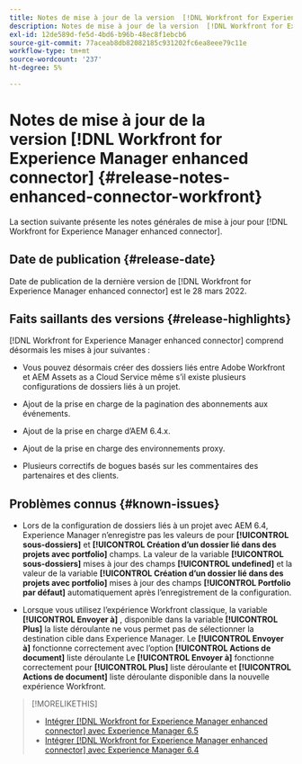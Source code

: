 ```yaml
---
title: Notes de mise à jour de la version  [!DNL Workfront for Experience Manager enhanced connector]
description: Notes de mise à jour de la version  [!DNL Workfront for Experience Manager enhanced connector]
exl-id: 12de589d-fe5d-4bd6-b96b-48ec8f1ebcb6
source-git-commit: 77aceab8db82082185c931202fc6ea8eee79c11e
workflow-type: tm+mt
source-wordcount: '237'
ht-degree: 5%

---
```


# Notes de mise à jour de la version [!DNL Workfront for Experience Manager enhanced connector] {#release-notes-enhanced-connector-workfront}

La section suivante présente les notes générales de mise à jour pour [!DNL Workfront for Experience Manager enhanced connector].

## Date de publication {#release-date}

Date de publication de la dernière version de [!DNL Workfront for Experience Manager enhanced connector] est le 28 mars 2022.

## Faits saillants des versions {#release-highlights}

[!DNL Workfront for Experience Manager enhanced connector] comprend désormais les mises à jour suivantes :

* Vous pouvez désormais créer des dossiers liés entre Adobe Workfront et AEM Assets as a Cloud Service même s’il existe plusieurs configurations de dossiers liés à un projet.

* Ajout de la prise en charge de la pagination des abonnements aux événements.

* Ajout de la prise en charge d’AEM 6.4.x.

* Ajout de la prise en charge des environnements proxy.

* Plusieurs correctifs de bogues basés sur les commentaires des partenaires et des clients.

## Problèmes connus {#known-issues}

* Lors de la configuration de dossiers liés à un projet avec AEM 6.4, Experience Manager n’enregistre pas les valeurs de pour **[!UICONTROL sous-dossiers]** et **[!UICONTROL Création d’un dossier lié dans des projets avec portfolio]** champs. La valeur de la variable **[!UICONTROL sous-dossiers]** mises à jour des champs **[!UICONTROL undefined]** et la valeur de la variable **[!UICONTROL Création d’un dossier lié dans des projets avec portfolio]** mises à jour des champs **[!UICONTROL Portfolio par défaut]** automatiquement après l’enregistrement de la configuration.

* Lorsque vous utilisez l’expérience Workfront classique, la variable **[!UICONTROL Envoyer à]** , disponible dans la variable **[!UICONTROL Plus]** la liste déroulante ne vous permet pas de sélectionner la destination cible dans Experience Manager. Le **[!UICONTROL Envoyer à]** fonctionne correctement avec l’option **[!UICONTROL Actions de document]** liste déroulante Le **[!UICONTROL Envoyer à]** fonctionne correctement pour **[!UICONTROL Plus]** liste déroulante et **[!UICONTROL Actions de document]** liste déroulante disponible dans la nouvelle expérience Workfront.

>[!MORELIKETHIS]
>
>* [Intégrer [!DNL Workfront for Experience Manager enhanced connector] avec Experience Manager 6.5](https://experienceleague.adobe.com/docs/experience-manager-65/assets/integrations/workfront-integrations.html?lang=en)
>* [Intégrer [!DNL Workfront for Experience Manager enhanced connector] avec Experience Manager 6.4](https://experienceleague.adobe.com/docs/experience-manager-64/assets/integrations/workfront-integrations.html?lang=en)

